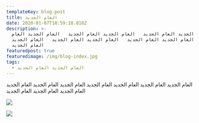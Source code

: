 ```yaml
---
templateKey: blog-post
title: العام الجديد
date: 2020-01-07T18:59:18.818Z
description: >-
  العام الجديد العام الجديد   العام الجديد العام الجديد   العام الجديد العام
  الجديد   العام الجديد العام الجديد   العام الجديد العام الجديد   العام الجديد
  العام الجديد   
featuredpost: true
featuredimage: /img/blog-index.jpg
tags:
  - العام الجديد العام الجديد
---
```

العام الجديد العام الجديد   العام الجديد العام الجديد   العام الجديد العام الجديد   العام الجديد العام الجديد   العام الجديد العام الجديد



![](/img/home-jumbotron.jpg)

![](/img/chemex.jpg)
